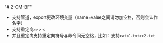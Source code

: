 ﻿"# 2-CM-BF" 
* 支持管道，export更改环境变量（name=value之间请勿加空格，否则会认作名字）
* 支持重定向`>>` `>` `<`
* 并且重定向支持重定向符号与命令间无空格，比如：支持`cat<1.txt>>2.txt`
